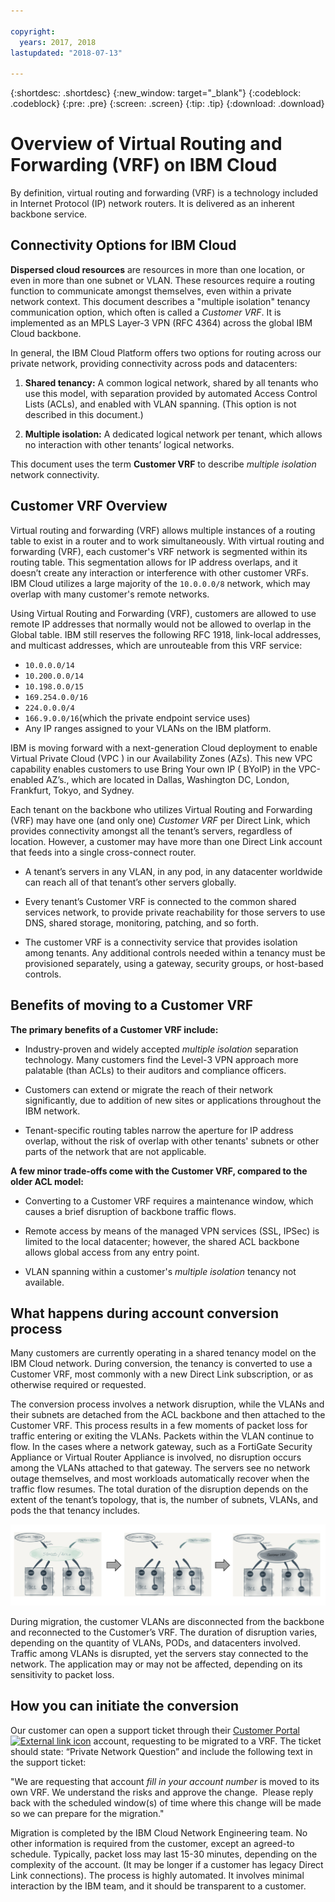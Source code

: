 ```yaml
---

copyright:
  years: 2017, 2018
lastupdated: "2018-07-13"

---
```


{:shortdesc: .shortdesc}
{:new_window: target="_blank"}
{:codeblock: .codeblock}
{:pre: .pre}
{:screen: .screen}
{:tip: .tip}
{:download: .download}

# Overview of Virtual Routing and Forwarding (VRF) on IBM Cloud

By definition, virtual routing and forwarding (VRF) is a technology included in Internet Protocol (IP) network routers. It is delivered as an inherent backbone service.

## Connectivity Options for IBM Cloud

**Dispersed cloud resources** are resources in more than one location, or even in more than one subnet or VLAN. These resources require a routing function to communicate amongst themselves, even within a private network context. This document describes a "multiple isolation" tenancy communication option, which often is called a _Customer VRF_. It is implemented as an MPLS Layer-3 VPN (RFC 4364) across the global IBM Cloud backbone.

In general, the IBM Cloud Platform offers two options for routing across our private network, providing connectivity across pods and datacenters: 

1. **Shared tenancy:** A common logical network, shared by all tenants who use this model, with separation provided by automated Access Control Lists (ACLs), and enabled with VLAN spanning. (This option is not described in this document.)

2. **Multiple isolation:** A dedicated logical network per tenant, which allows no interaction with other tenants’ logical networks.  

This document uses the term **Customer VRF** to describe _multiple isolation_ network connectivity.

## Customer VRF Overview

Virtual routing and forwarding (VRF) allows multiple instances of a routing table to exist in a router and to work simultaneously. With virtual routing and forwarding (VRF), each customer's VRF network is segmented within its routing table. This segmentation allows for IP address overlaps, and it doesn’t create any interaction or interference with other customer VRFs. IBM Cloud utilizes a large majority of the `10.0.0.0/8` network, which may overlap with many customer's remote networks. 

Using Virtual Routing and Forwarding (VRF), customers are allowed to use remote IP addresses that normally would not be allowed to overlap in the Global table. IBM still reserves the following RFC 1918, link-local addresses, and multicast addresses, which are unrouteable from this VRF service:

* `10.0.0.0/14` 
* `10.200.0.0/14` 
* `10.198.0.0/15` 
* `169.254.0.0/16` 
* `224.0.0.0/4` 
* `166.9.0.0/16`(which the private endpoint service uses)
* Any IP ranges assigned to your VLANs on the IBM platform.

IBM is moving forward with a next-generation Cloud deployment to enable Virtual Private Cloud (VPC ) in our Availability Zones (AZs). This new VPC capability enables customers to use Bring Your own IP ( BYoIP) in the VPC-enabled AZ’s., which are located in Dallas, Washington DC, London, Frankfurt, Tokyo, and Sydney. 

Each tenant on the backbone who utilizes Virtual Routing and Forwarding (VRF) may have one (and only one) _Customer VRF_ per Direct Link, which provides connectivity amongst all the tenant’s servers, regardless of location. However, a customer may have more than one Direct Link account that feeds into a single cross-connect router.  

* A tenant’s servers in any VLAN, in any pod, in any datacenter worldwide can reach all of that tenant’s other servers globally. 

* Every tenant’s Customer VRF is connected to the common shared services network, to provide private reachability for those servers to use DNS, shared storage, monitoring, patching, and so forth.

* The customer VRF is a connectivity service that provides isolation among tenants. Any additional controls needed within a tenancy must be provisioned separately, using a gateway, security groups, or host-based controls.

## Benefits of moving to a Customer VRF

**The primary benefits of a Customer VRF include:**

* Industry-proven and widely accepted _multiple isolation_ separation technology. Many customers find the Level-3 VPN approach more palatable (than ACLs) to their auditors and compliance officers.   

* Customers can extend or migrate the reach of their network significantly, due to addition of new sites or applications throughout the IBM network. 

* Tenant-specific routing tables narrow the aperture for IP address overlap, without the risk of overlap with other tenants' subnets or other parts of the network that are not applicable. 

**A few minor trade-offs come with the Customer VRF, compared to the older ACL model:**  

* Converting to a Customer VRF requires a maintenance window, which causes a brief disruption of backbone traffic flows.

* Remote access by means of the managed VPN services (SSL, IPSec) is limited to the local datacenter; however, the shared ACL backbone allows global access from any entry point.

* VLAN spanning within a customer's _multiple isolation_ tenancy not available.

## What happens during account conversion process

Many customers are currently operating in a shared tenancy model on the IBM Cloud network. During conversion, the tenancy is converted to use a Customer VRF, most commonly with a new Direct Link subscription, or as otherwise required or requested.  

The conversion process involves a network disruption, while the VLANs and their subnets are detached from the ACL backbone and then attached to the Customer VRF. This process results in a few moments of packet loss for traffic entering or exiting the VLANs. Packets within the VLAN continue to flow. In the cases where a network gateway, such as a FortiGate Security Appliance or Virtual Router Appliance is involved, no disruption occurs among the VLANs attached to that gateway. The servers see no network outage themselves, and most workloads automatically recover when the traffic flow resumes. The total duration of the disruption depends on the extent of the tenant’s topology, that is, the number of subnets, VLANs, and pods the that tenancy includes.

![The conversion process](/images/vrf-on-ibm-cloud.png)

During migration, the customer VLANs are disconnected from the backbone and reconnected to the Customer’s VRF.  The duration of disruption varies, depending on the quantity of VLANs, PODs, and datacenters involved. Traffic among VLANs is disrupted, yet the servers stay connected to the network. The application may or may not be affected, depending on its sensitivity to packet loss.

## How you can initiate the conversion

Our customer can open a support ticket through their [Customer Portal ![External link icon](../../icons/launch-glyph.svg "External link icon")](https://control.softlayer.com/) account, requesting to be migrated to a VRF. The ticket should state: “Private Network Question” and include the following text in the support ticket: 

"We are requesting that account _fill in your account number_ is moved to its own VRF. We understand the risks and approve the change.  Please reply back with the scheduled window(s) of time where this change will be made so we can prepare for the migration." 

Migration is completed by the IBM Cloud Network Engineering team. No other information is required from the customer, except  an agreed-to schedule. Typically, packet loss may last 15-30 minutes, depending on the complexity of the account. (It may be longer if a customer has legacy Direct Link connections). The process is highly automated. It involves minimal interaction by the IBM team, and it should be transparent to a customer.
